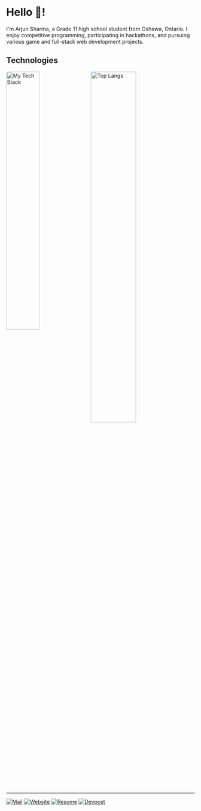 # Hello 👋!

I'm Arjun Sharma, a Grade 11 high school student from Oshawa, Ontario. I enjoy competitive programming, participating in 
hackathons, and pursuing various game and full-stack web development projects.

###
<h2 align="left"> Technologies</h2>

<p>
  <img src="https://github-readme-tech-stack.vercel.app/api/cards?lineCount=3&theme=github&width=265&hideTitle=true&line1=vue.js%2Cvue.js%2C42b883%3Bmongodb%2Cmongodb%2C589636%3B&line2=express%2Cexpress%2C7a868c%3Bnode.js%2Cnode.js%2C215732%3B&line3=docker%2Cdocker%2C0db7ed%3Beslint%2Ceslint%2CCCCCFA%3B" alt="My Tech Stack" style="width: 42%; display: inline-block; vertical-align: top; margin-right: 2%;" />
  <img src="https://github-readme-stats.vercel.app/api/top-langs/?username=arjundevensharma&layout=compact" alt="Top Langs" style="width: 49%; display: inline-block; vertical-align: top;" />
</p>

---

[![Mail](https://img.shields.io/badge/Mail-D14836?style=for-the-badge&logo=gmail&logoColor=white)](mailto:arjundevensharma@gmail.com)
[![Website](https://img.shields.io/badge/Website-0A66C2?style=for-the-badge&logo=google-chrome&logoColor=white)](https://sites.google.com/d/1HkHcVNoppIPsM_7KB-acQhdEOdqiNFH1/p/1yq3hCx5JnzQ-TkOIHzzpZJsK7827hsDp/edit)
[![Resume](https://img.shields.io/badge/Resume-007BFF?style=for-the-badge&logo=microsoftword&logoColor=white)](https://sites.google.com/d/1HkHcVNoppIPsM_7KB-acQhdEOdqiNFH1/p/1yq3hCx5JnzQ-TkOIHzzpZJsK7827hsDp/edit)
[![Devpost](https://img.shields.io/badge/Devpost-003E54?style=for-the-badge&logo=devpost&logoColor=white)](https://devpost.com/arsharma335)
